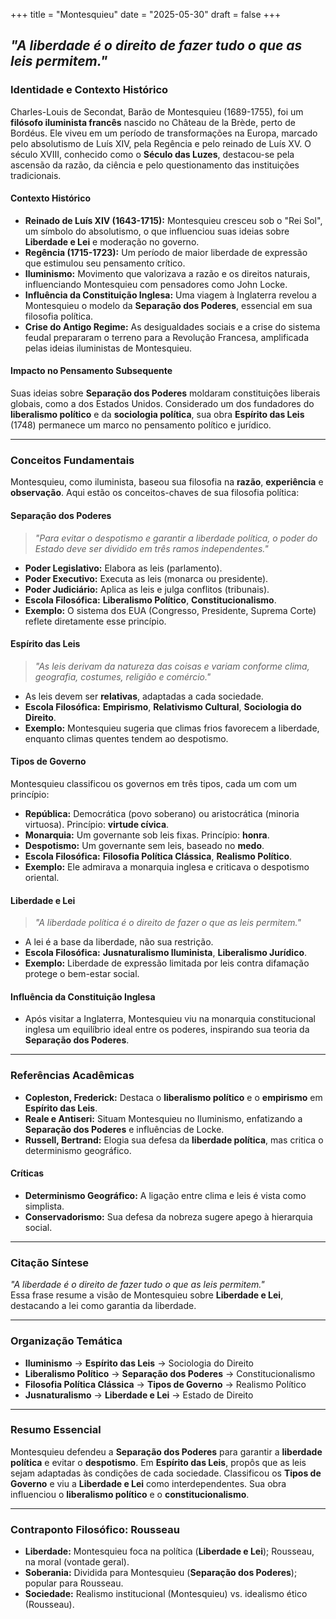 +++
title = "Montesquieu"
date = "2025-05-30"
draft = false
+++

## ***"A liberdade é o direito de fazer tudo o que as leis permitem."***

### **Identidade e Contexto Histórico**

Charles-Louis de Secondat, Barão de Montesquieu (1689-1755), foi um **filósofo iluminista francês** nascido no Château de la Brède, perto de Bordéus. Ele viveu em um período de transformações na Europa, marcado pelo absolutismo de Luís XIV, pela Regência e pelo reinado de Luís XV. O século XVIII, conhecido como o **Século das Luzes**, destacou-se pela ascensão da razão, da ciência e pelo questionamento das instituições tradicionais.

#### **Contexto Histórico**

- **Reinado de Luís XIV (1643-1715):** Montesquieu cresceu sob o "Rei Sol", um símbolo do absolutismo, o que influenciou suas ideias sobre ****Liberdade e Lei**** e moderação no governo.
- **Regência (1715-1723):** Um período de maior liberdade de expressão que estimulou seu pensamento crítico.
- ****Iluminismo**:** Movimento que valorizava a razão e os direitos naturais, influenciando Montesquieu com pensadores como John Locke.
- **Influência da Constituição Inglesa:** Uma viagem à Inglaterra revelou a Montesquieu o modelo da ****Separação dos Poderes****, essencial em sua filosofia política.
- **Crise do Antigo Regime:** As desigualdades sociais e a crise do sistema feudal prepararam o terreno para a Revolução Francesa, amplificada pelas ideias iluministas de Montesquieu.

#### **Impacto no Pensamento Subsequente**

Suas ideias sobre ****Separação dos Poderes**** moldaram constituições liberais globais, como a dos Estados Unidos. Considerado um dos fundadores do **liberalismo político** e da **sociologia política**, sua obra ****Espírito das Leis**** (1748) permanece um marco no pensamento político e jurídico.

---

### **Conceitos Fundamentais**

Montesquieu, como iluminista, baseou sua filosofia na **razão**, **experiência** e **observação**. Aqui estão os conceitos-chaves de sua filosofia política:

#### ****Separação dos Poderes****
>
> *"Para evitar o despotismo e garantir a liberdade política, o poder do Estado deve ser dividido em três ramos independentes."*

- **Poder Legislativo:** Elabora as leis (parlamento).
- **Poder Executivo:** Executa as leis (monarca ou presidente).
- **Poder Judiciário:** Aplica as leis e julga conflitos (tribunais).  
- **Escola Filosófica:** **Liberalismo Político**, **Constitucionalismo**.  
- **Exemplo:** O sistema dos EUA (Congresso, Presidente, Suprema Corte) reflete diretamente esse princípio.

#### ****Espírito das Leis****
>
> *"As leis derivam da natureza das coisas e variam conforme clima, geografia, costumes, religião e comércio."*

- As leis devem ser **relativas**, adaptadas a cada sociedade.
- **Escola Filosófica:** ****Empirismo****, **Relativismo Cultural**, ****Sociologia do Direito****.  
- **Exemplo:** Montesquieu sugeria que climas frios favorecem a liberdade, enquanto climas quentes tendem ao despotismo.

#### ****Tipos de Governo****

Montesquieu classificou os governos em três tipos, cada um com um princípio:

- **República:** Democrática (povo soberano) ou aristocrática (minoria virtuosa). Princípio: **virtude cívica**.
- **Monarquia:** Um governante sob leis fixas. Princípio: **honra**.
- **Despotismo:** Um governante sem leis, baseado no **medo**.  
- **Escola Filosófica:** ****Filosofia Política Clássica****, ****Realismo Político****.  
- **Exemplo:** Ele admirava a monarquia inglesa e criticava o despotismo oriental.

#### ****Liberdade e Lei****
>
> *"A liberdade política é o direito de fazer o que as leis permitem."*

- A lei é a base da liberdade, não sua restrição.
- **Escola Filosófica:** ****Jusnaturalismo Iluminista****, ****Liberalismo Jurídico****.  
- **Exemplo:** Liberdade de expressão limitada por leis contra difamação protege o bem-estar social.

#### **Influência da Constituição Inglesa**

- Após visitar a Inglaterra, Montesquieu viu na monarquia constitucional inglesa um equilíbrio ideal entre os poderes, inspirando sua teoria da ****Separação dos Poderes****.

---

### **Referências Acadêmicas**

- **Copleston, Frederick:** Destaca o **liberalismo político** e o **empirismo** em ****Espírito das Leis****.
- **Reale e Antiseri:** Situam Montesquieu no Iluminismo, enfatizando a ****Separação dos Poderes**** e influências de Locke.
- **Russell, Bertrand:** Elogia sua defesa da **liberdade política**, mas critica o determinismo geográfico.

#### **Críticas**

- **Determinismo Geográfico:** A ligação entre clima e leis é vista como simplista.
- **Conservadorismo:** Sua defesa da nobreza sugere apego à hierarquia social.

---

### **Citação Síntese**

*"A liberdade é o direito de fazer tudo o que as leis permitem."*  
Essa frase resume a visão de Montesquieu sobre ****Liberdade e Lei****, destacando a lei como garantia da liberdade.

---

### **Organização Temática**

- **Iluminismo** → ****Espírito das Leis**** → Sociologia do Direito  
- **Liberalismo Político** → ****Separação dos Poderes**** → Constitucionalismo  
- **Filosofia Política Clássica** → ****Tipos de Governo**** → Realismo Político  
- **Jusnaturalismo** → ****Liberdade e Lei**** → Estado de Direito  

---

### **Resumo Essencial**

Montesquieu defendeu a ****Separação dos Poderes**** para garantir a **liberdade política** e evitar o **despotismo**. Em ****Espírito das Leis****, propôs que as leis sejam adaptadas às condições de cada sociedade. Classificou os ****Tipos de Governo**** e viu a ****Liberdade e Lei**** como interdependentes. Sua obra influenciou o **liberalismo político** e o **constitucionalismo**.

---

### **Contraponto Filosófico: Rousseau**

- **Liberdade:** Montesquieu foca na política (****Liberdade e Lei****); Rousseau, na moral (vontade geral).
- **Soberania:** Dividida para Montesquieu (****Separação dos Poderes****); popular para Rousseau.
- **Sociedade:** Realismo institucional (Montesquieu) vs. idealismo ético (Rousseau).
